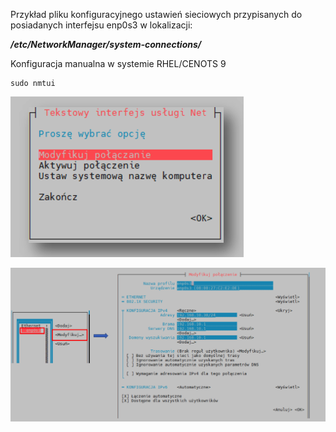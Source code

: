 Przykład pliku konfiguracyjnego ustawień sieciowych przypisanych do posiadanych interfejsu enp0s3 w lokalizacji:

***/etc/NetworkManager/system-connections/***

Konfiguracja manualna w systemie RHEL/CENOTS 9
```
sudo nmtui
```

![GNOME](/grafiki/3_6_7_nmuti1.png)

![GNOME](/grafiki/3_6_7_nmuti2.png)